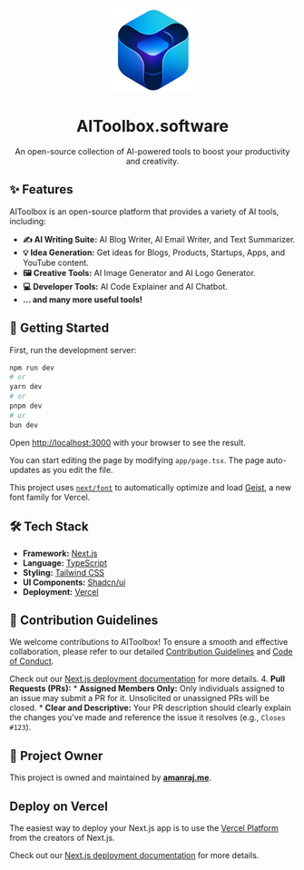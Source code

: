 <div align="center">
  <a href="https://aitoolbox.software/">
    <img src="public/logo.png" alt="AIToolbox Logo" width="150" />
  </a>
  <h1>AIToolbox.software</h1>
  <p>An open-source collection of AI-powered tools to boost your productivity and creativity.</p>
</div>

## ✨ Features

AIToolbox is an open-source platform that provides a variety of AI tools, including:

- **✍️ AI Writing Suite:** AI Blog Writer, AI Email Writer, and Text Summarizer.
- **💡 Idea Generation:** Get ideas for Blogs, Products, Startups, Apps, and YouTube content.
- **🖼️ Creative Tools:** AI Image Generator and AI Logo Generator.
- **💻 Developer Tools:** AI Code Explainer and AI Chatbot.
- **... and many more useful tools!**

## 🚀 Getting Started

First, run the development server:

```bash
npm run dev
# or
yarn dev
# or
pnpm dev
# or
bun dev
```

Open [http://localhost:3000](http://localhost:3000) with your browser to see the result.

You can start editing the page by modifying `app/page.tsx`. The page auto-updates as you edit the file.

This project uses [`next/font`](https://nextjs.org/docs/app/building-your-application/optimizing/fonts) to automatically optimize and load [Geist](https://vercel.com/font), a new font family for Vercel.

## 🛠️ Tech Stack

- **Framework:** [Next.js](https://nextjs.org/)
- **Language:** [TypeScript](https://www.typescriptlang.org/)
- **Styling:** [Tailwind CSS](https://tailwindcss.com/)
- **UI Components:** [Shadcn/ui](https://ui.shadcn.com/)
- **Deployment:** [Vercel](https://vercel.com)

## 🤝 Contribution Guidelines

We welcome contributions to AIToolbox! To ensure a smooth and effective collaboration, please refer to our detailed [Contribution Guidelines](contributions/CONTRIBUTING.md) and [Code of Conduct](contributions/CODE_OF_CONDUCT.md).



Check out our [Next.js deployment documentation](https://nextjs.org/docs/app/building-your-application/deploying) for more details.
4.  **Pull Requests (PRs):**
    *   **Assigned Members Only:** Only individuals assigned to an issue may submit a PR for it. Unsolicited or unassigned PRs will be closed.
    *   **Clear and Descriptive:** Your PR description should clearly explain the changes you've made and reference the issue it resolves (e.g., `Closes #123`).

## 👑 Project Owner

This project is owned and maintained by **[amanraj.me](https://amanraj.me)**.

## Deploy on Vercel

The easiest way to deploy your Next.js app is to use the [Vercel Platform](https://vercel.com/new?utm_medium=default-template&filter=next.js&utm_source=create-next-app&utm_campaign=create-next-app-readme) from the creators of Next.js.

Check out our [Next.js deployment documentation](https://nextjs.org/docs/app/building-your-application/deploying) for more details.
